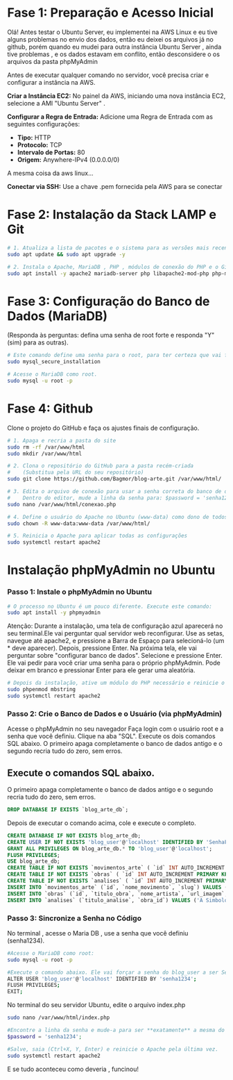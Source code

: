 # Fase 1: Preparação e Acesso Inicial

Olá! Antes testar o Ubuntu Server, eu implementei na AWS Linux e eu tive alguns problemas no envio dos dados, então eu deixei os arquivos já no github, porém quando eu mudei para outra instância Ubuntu Server , ainda tive problemas , e os dados estavam em conflito, então desconsidere o os arquivos da pasta phpMyAdmin


Antes de executar qualquer comando no servidor, você precisa criar e configurar a instância na AWS.

**Criar a Instância EC2:** No painel da AWS, iniciando uma nova instância EC2, selecione a AMI "Ubuntu Server" .

**Configurar a Regra de Entrada:** Adicione uma Regra de Entrada com as seguintes configurações:
* **Tipo:** HTTP
* **Protocolo:** TCP
* **Intervalo de Portas:** 80
* **Origem:** Anywhere-IPv4 (0.0.0.0/0)

A mesma coisa da aws linux...

**Conectar via SSH:** Use a chave .pem fornecida pela AWS para se conectar

# Fase 2: Instalação da Stack LAMP e Git

```bash
# 1. Atualiza a lista de pacotes e o sistema para as versões mais recentes
sudo apt update && sudo apt upgrade -y

# 2. Instala o Apache, MariaDB , PHP , módulos de conexão do PHP e o Git de uma só vez.
sudo apt install -y apache2 mariadb-server php libapache2-mod-php php-mysql git
```

# Fase 3: Configuração do Banco de Dados (MariaDB)

(Responda às perguntas: defina uma senha de root forte e responda "Y" (sim) para as outras).

```bash
# Este comando define uma senha para o root, para ter certeza que vai funcionar utilize senha1234
sudo mysql_secure_installation

# Acesse o MariaDB como root.
sudo mysql -u root -p
```

# Fase 4: Github

Clone o projeto do GitHub e faça os ajustes finais de configuração.

```bash
# 1. Apaga e recria a pasta do site
sudo rm -rf /var/www/html
sudo mkdir /var/www/html

# 2. Clona o repositório do GitHub para a pasta recém-criada
#    (Substitua pela URL do seu repositório)
sudo git clone https://github.com/Bagmor/blog-arte.git /var/www/html/

# 3. Edita o arquivo de conexão para usar a senha correta do banco de dados
#    Dentro do editor, mude a linha da senha para: $password = 'senha1234';
sudo nano /var/www/html/conexao.php

# 4. Define o usuário do Apache no Ubuntu (www-data) como dono de todos os arquivos
sudo chown -R www-data:www-data /var/www/html/

# 5. Reinicia o Apache para aplicar todas as configurações
sudo systemctl restart apache2
```

# Instalação phpMyAdmin no Ubuntu

### Passo 1: Instale o phpMyAdmin no Ubuntu

```bash
# O processo no Ubuntu é um pouco diferente. Execute este comando:
sudo apt install -y phpmyadmin
```
Atenção: Durante a instalação, uma tela de configuração azul aparecerá no seu terminal.Ele vai perguntar qual servidor web reconfigurar. Use as setas, navegue até apache2, e pressione a Barra de Espaço para selecioná-lo (um * deve aparecer). Depois, pressione Enter.
Na próxima tela, ele vai perguntar sobre "configurar banco de dados". Selecione <Sim> e pressione Enter.
Ele vai pedir para você criar uma senha para o próprio phpMyAdmin. Pode deixar em branco e pressionar Enter para ele gerar uma aleatória.
```bash
# Depois da instalação, ative um módulo do PHP necessário e reinicie o Apache:
sudo phpenmod mbstring
sudo systemctl restart apache2
```

### Passo 2: Crie o Banco de Dados e o Usuário (via phpMyAdmin)

Acesse o phpMyAdmin no seu navegador
Faça login com o usuário root e a senha que você definiu.
Clique na aba "SQL".
Execute os dois comandos SQL abaixo. O primeiro apaga completamente o banco de dados antigo e o segundo recria tudo do zero, sem erros.

## Execute o comandos SQL abaixo. 
O primeiro apaga completamente o banco de dados antigo e o segundo recria tudo do zero, sem erros.

```sql
DROP DATABASE IF EXISTS `blog_arte_db`;
```
Depois de executar o comando acima, cole e execute o completo.
```sql
CREATE DATABASE IF NOT EXISTS blog_arte_db;
CREATE USER IF NOT EXISTS 'blog_user'@'localhost' IDENTIFIED BY 'SenhaFinal123';
GRANT ALL PRIVILEGES ON blog_arte_db.* TO 'blog_user'@'localhost';
FLUSH PRIVILEGES;
USE blog_arte_db;
CREATE TABLE IF NOT EXISTS `movimentos_arte` ( `id` INT AUTO_INCREMENT PRIMARY KEY, `nome_movimento` VARCHAR(100) NOT NULL, `slug` VARCHAR(100) NOT NULL UNIQUE );
CREATE TABLE IF NOT EXISTS `obras` ( `id` INT AUTO_INCREMENT PRIMARY KEY, `titulo_obra` VARCHAR(255) NOT NULL, `nome_artista` VARCHAR(255) NOT NULL, `ano_criacao` VARCHAR(50), `url_imagem` VARCHAR(255) NOT NULL, `movimento_id` INT, FOREIGN KEY (`movimento_id`) REFERENCES `movimentos_arte`(`id`) );
CREATE TABLE IF NOT EXISTS `analises` ( `id` INT AUTO_INCREMENT PRIMARY KEY, `titulo_analise` VARCHAR(255) NOT NULL, `conteudo_analise` TEXT, `nome_autor` VARCHAR(100), `data_publicacao` TIMESTAMP DEFAULT CURRENT_TIMESTAMP, `obra_id` INT, FOREIGN KEY (`obra_id`) REFERENCES `obras`(`id`) );
INSERT INTO `movimentos_arte` (`id`, `nome_movimento`, `slug`) VALUES (1, 'Renascimento', 'renascimento');
INSERT INTO `obras` (`id`, `titulo_obra`, `nome_artista`, `url_imagem`, `movimento_id`) VALUES (1, 'O Nascimento de Vênus', 'Sandro Botticelli', '[https://upload.wikimedia.org/wikipedia/commons/thumb/0/0b/Sandro_Botticelli_-_La_nascita_di_Venere_-_Google_Art_Project_-_edited.jpg/800px-Sandro_Botticelli_-_La_nascita_di_Venere_-_Google_Art_Project_-_edited.jpg](https://upload.wikimedia.org/wikipedia/commons/thumb/0/0b/Sandro_Botticelli_-_La_nascita_di_Venere_-_Google_Art_Project_-_edited.jpg/800px-Sandro_Botticelli_-_La_nascita_di_Venere_-_Google_Art_Project_-_edited.jpg)', 1);
INSERT INTO `analises` (`titulo_analise`, `obra_id`) VALUES ('A Simbologia Oculta em ''O Nascimento de Vênus''', 1);
```

### Passo 3: Sincronize a Senha no Código

No terminal , acesse o Maria DB , use a senha que você definiu (senha1234).

```bash
#Acesse o MariaDB como root:
sudo mysql -u root -p

#Execute o comando abaixo. Ele vai forçar a senha do blog_user a ser SenhaFinal123
ALTER USER 'blog_user'@'localhost' IDENTIFIED BY 'senha1234';
FLUSH PRIVILEGES;
EXIT;
```

No terminal do seu servidor Ubuntu, edite o arquivo index.php
```bash
sudo nano /var/www/html/index.php
```
```php
#Encontre a linha da senha e mude-a para ser **exatamente** a mesma do script SQL:
$password = 'senha1234';
```
```bash
#Salve, saia (Ctrl+X, Y, Enter) e reinicie o Apache pela última vez.
sudo systemctl restart apache2
```

E se tudo aconteceu como deveria , funcinou! 

